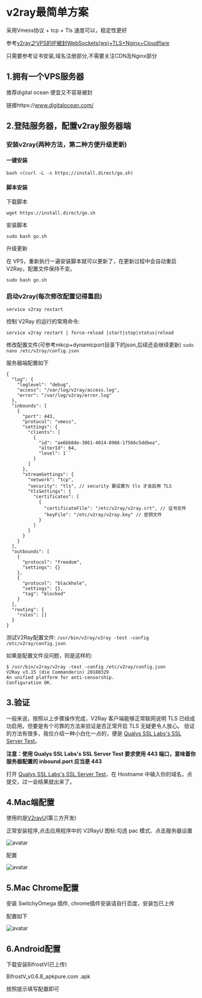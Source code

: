 # v2ray最简单方案

采用Vmess协议 + tcp + Tls 速度可以，稳定性更好

参考[v2ray之VPS的IP被封WebSockets(ws)+TLS+Nginx+Cloudflare](v2ray之VPS的IP被封WebSockets(ws)+TLS+Nginx+Cloudflare.md)

只需要参考证书安装,域名注册部分,不需要关注CDN及Nginx部分

## 1.拥有一个VPS服务器
推荐digital ocean 便宜又不容易被封

链接https://www.digitalocean.com/

## 2.登陆服务器，配置v2ray服务器端
### 安装v2ray(两种方法，第二种方便升级更新)
#### 一键安装
`bash <(curl -L -s https://install.direct/go.sh)`
#### 脚本安装
下载脚本

`wget https://install.direct/go.sh`

安装脚本

`sudo bash go.sh`

升级更新

在 VPS，重新执行一遍安装脚本就可以更新了，在更新过程中会自动重启 V2Ray，配置文件保持不变。

`sudo bash go.sh`

### 启动v2ray(每次修改配置记得重启)
`service v2ray restart`

控制 V2Ray 的运行的常用命令:

`service v2ray restart | force-reload |start|stop|status|reload`

修改配置文件(可参考mkcp+dynamicport目录下的json,后续还会继续更新)
`sudo nano /etc/v2ray/config.json`

服务器端配置如下

```
{
  "log": {
    "loglevel": "debug",
    "access": "/var/log/v2ray/access.log",
    "error": "/var/log/v2ray/error.log"
  },
  "inbounds": [
    {
      "port": 443,
      "protocol": "vmess",    
      "settings": {
        "clients": [
          {
            "id": "ae6bb8de-3061-4014-8986-1f566c5ddbea",  
            "alterId": 64,
            "level": 1``
          }
        ]
      },
      "streamSettings": {
        "network": "tcp",
        "security": "tls", // security 要设置为 tls 才会启用 TLS
        "tlsSettings": {
          "certificates": [
            {
              "certificateFile": "/etc/v2ray/v2ray.crt", // 证书文件
              "keyFile": "/etc/v2ray/v2ray.key" // 密钥文件
            }
          ]
        }
      }
    }
  ],
  "outbounds": [
    {
      "protocol": "freedom",
      "settings": {}
    },
    {
      "protocol": "blackhole",
      "settings": {},
      "tag": "blocked"
    }
  ],
  "routing": {
    "rules": []
  }
}
```

测试V2Ray配置文件:
`/usr/bin/v2ray/v2ray -test -config /etc/v2ray/config.json`

如果是配置文件没问题，则是这样的:
```
$ /usr/bin/v2ray/v2ray -test -config /etc/v2ray/config.json
V2Ray v3.15 (die Commanderin) 20180329
An unified platform for anti-censorship.
Configuration OK.
```
## 3.验证

一般来说，按照以上步骤操作完成，V2Ray 客户端能够正常联网说明 TLS 已经成功启用。但要是有个可靠的方法来验证是否正常开启 TLS 无疑更令人放心。
验证的方法有很多，我仅介绍一种小白化一点的，便是 [Qualys SSL Labs's SSL Server Test](https://www.ssllabs.com/ssltest/index.html)。

**注意：使用 Qualys SSL Labs's SSL Server Test 要求使用 443 端口，意味着你服务器配置的 inbound.port 应当是 443**

打开 [Qualys SSL Labs's SSL Server Test](https://www.ssllabs.com/ssltest/index.html)，在
Hostname 中输入你的域名，点提交，过一会结果就出来了。

## 4.Mac端配置
使用的是[V2rayU](https://github.com/yanue/V2rayU/releases)(第三方开发)

正常安装程序,点击应用程序中的 V2RayU 图标:勾选 pac 模式、点击服务器设置

![avatar](./img/v2rayU.png)

配置

![avatar](./img/v2rayU+tls.jpg)

## 5.Mac Chrome配置
安装 SwitchyOmega 插件, chrome插件安装请自行百度，安装包已上传

配置如下

![avatar](./img/SwitchyOmega.jpg)

## 6.Android配置
下载安装BifrostV(已上传)

BifrostV_v0.6.8_apkpure.com .apk

按照提示填写配置即可